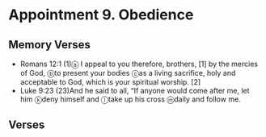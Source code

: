 #  Appointment 9. Obedience

## Memory Verses
- Romans 12:1 (1)<pb/><f>ⓐ</f> I appeal to you therefore, brothers, <f>[1]</f> by the mercies of God, <f>ⓑ</f>to present your bodies <f>ⓒ</f>as a living sacrifice, holy and acceptable to God, which is your spiritual worship. <f>[2]</f>
- Luke 9:23 (23)<pb/>And he said to all, <J>“If anyone would come after me, let him <f>ⓚ</f>deny himself and <f>ⓛ</f>take up his cross <f>ⓜ</f>daily and follow me.</J>

## Verses
